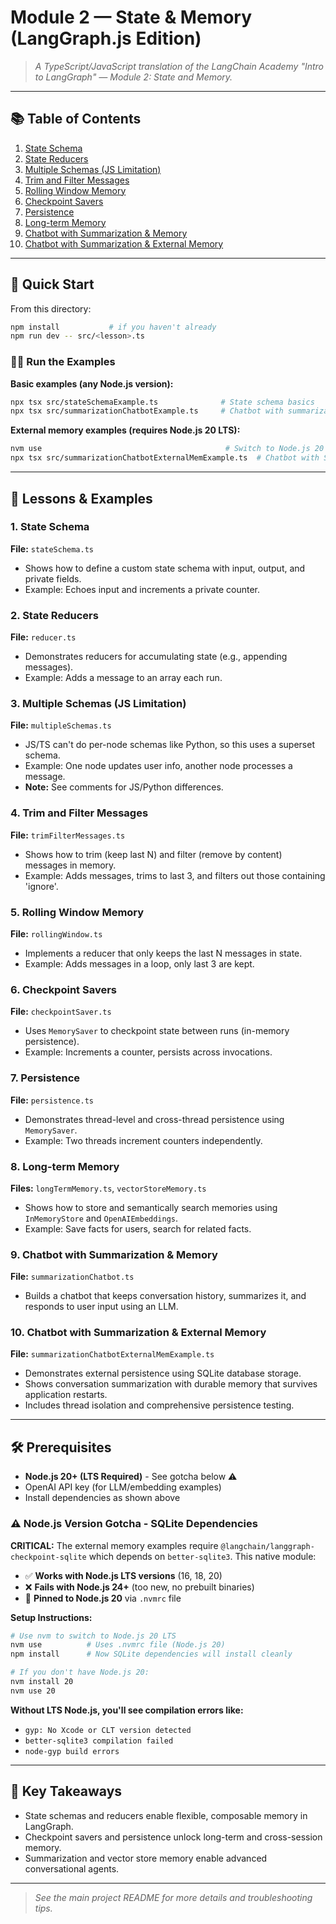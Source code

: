 # Module 2 — State & Memory (LangGraph.js Edition)

> *A TypeScript/JavaScript translation of the LangChain Academy "Intro to LangGraph" — Module 2: State and Memory.*

---

## 📚 Table of Contents

1. [State Schema](#state-schema)
2. [State Reducers](#state-reducers)
3. [Multiple Schemas (JS Limitation)](#multiple-schemas-js-limitation)
4. [Trim and Filter Messages](#trim-and-filter-messages)
5. [Rolling Window Memory](#rolling-window-memory)
6. [Checkpoint Savers](#checkpoint-savers)
7. [Persistence](#persistence)
8. [Long-term Memory](#long-term-memory)
9. [Chatbot with Summarization & Memory](#chatbot-with-summarization--memory)
10. [Chatbot with Summarization & External Memory](#chatbot-with-summarization--external-memory)

---

## 🚀 Quick Start

From this directory:

```bash
npm install           # if you haven't already
npm run dev -- src/<lesson>.ts
```

### 🏃‍♂️ Run the Examples

**Basic examples (any Node.js version):**
```bash
npx tsx src/stateSchemaExample.ts              # State schema basics
npx tsx src/summarizationChatbotExample.ts     # Chatbot with summarization
```

**External memory examples (requires Node.js 20 LTS):**
```bash
nvm use                                         # Switch to Node.js 20 (uses .nvmrc)
npx tsx src/summarizationChatbotExternalMemExample.ts  # Chatbot with SQLite persistence
```

---

## 📝 Lessons & Examples

### 1. State Schema
**File:** `stateSchema.ts`
- Shows how to define a custom state schema with input, output, and private fields.
- Example: Echoes input and increments a private counter.

### 2. State Reducers
**File:** `reducer.ts`
- Demonstrates reducers for accumulating state (e.g., appending messages).
- Example: Adds a message to an array each run.

### 3. Multiple Schemas (JS Limitation)
**File:** `multipleSchemas.ts`
- JS/TS can't do per-node schemas like Python, so this uses a superset schema.
- Example: One node updates user info, another node processes a message.
- **Note:** See comments for JS/Python differences.

### 4. Trim and Filter Messages
**File:** `trimFilterMessages.ts`
- Shows how to trim (keep last N) and filter (remove by content) messages in memory.
- Example: Adds messages, trims to last 3, and filters out those containing 'ignore'.

### 5. Rolling Window Memory
**File:** `rollingWindow.ts`
- Implements a reducer that only keeps the last N messages in state.
- Example: Adds messages in a loop, only last 3 are kept.

### 6. Checkpoint Savers
**File:** `checkpointSaver.ts`
- Uses `MemorySaver` to checkpoint state between runs (in-memory persistence).
- Example: Increments a counter, persists across invocations.

### 7. Persistence
**File:** `persistence.ts`
- Demonstrates thread-level and cross-thread persistence using `MemorySaver`.
- Example: Two threads increment counters independently.

### 8. Long-term Memory
**Files:** `longTermMemory.ts`, `vectorStoreMemory.ts`
- Shows how to store and semantically search memories using `InMemoryStore` and `OpenAIEmbeddings`.
- Example: Save facts for users, search for related facts.

### 9. Chatbot with Summarization & Memory
**File:** `summarizationChatbot.ts`
- Builds a chatbot that keeps conversation history, summarizes it, and responds to user input using an LLM.

### 10. Chatbot with Summarization & External Memory
**File:** `summarizationChatbotExternalMemExample.ts`
- Demonstrates external persistence using SQLite database storage.
- Shows conversation summarization with durable memory that survives application restarts.
- Includes thread isolation and comprehensive persistence testing.

---

## 🛠 Prerequisites
- **Node.js 20+ (LTS Required)** - See gotcha below ⚠️
- OpenAI API key (for LLM/embedding examples)
- Install dependencies as shown above

### ⚠️ Node.js Version Gotcha - SQLite Dependencies

**CRITICAL:** The external memory examples require `@langchain/langgraph-checkpoint-sqlite` which depends on `better-sqlite3`. This native module:

- ✅ **Works with Node.js LTS versions** (16, 18, 20)
- ❌ **Fails with Node.js 24+** (too new, no prebuilt binaries)
- 📌 **Pinned to Node.js 20** via `.nvmrc` file

**Setup Instructions:**
```bash
# Use nvm to switch to Node.js 20 LTS
nvm use          # Uses .nvmrc file (Node.js 20)
npm install      # Now SQLite dependencies will install cleanly

# If you don't have Node.js 20:
nvm install 20
nvm use 20
```

**Without LTS Node.js, you'll see compilation errors like:**
- `gyp: No Xcode or CLT version detected`
- `better-sqlite3 compilation failed`
- `node-gyp build errors`

---

## 🧩 Key Takeaways
- State schemas and reducers enable flexible, composable memory in LangGraph.
- Checkpoint savers and persistence unlock long-term and cross-session memory.
- Summarization and vector store memory enable advanced conversational agents.

---

> *See the main project README for more details and troubleshooting tips.* 